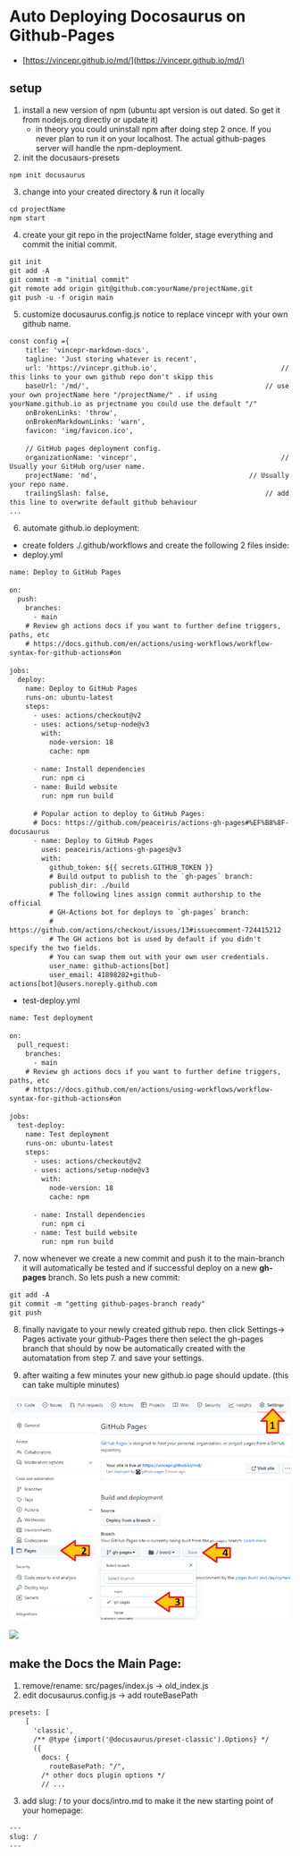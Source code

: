 # Auto Deploying Docosaurus on Github-Pages

- [https://vincepr.github.io/md/](https://vincepr.github.io/md/)

## setup
1. install a new version of npm (ubuntu apt version is out dated. So get it from nodejs.org directly or update it)
	- in theory you could uninstall npm after doing step 2 once. If you never plan to run it on your localhost. The actual github-pages server will handle the npm-deployment.
2. init the docusaurs-presets
```
npm init docusaurus
```

3. change into your created directory & run it locally
```
cd projectName
npm start
```

4. create your git repo in the projectName folder, stage everything and commit the initial commit.
```
git init
git add -A
git commit -m "initial commit"
git remote add origin git@github.com:yourName/projectName.git
git push -u -f origin main

```

5. customize docusaurus.config.js notice to replace vincepr with your own github name.
```
const config ={
	title: 'vincepr-markdown-docs',
  	tagline: 'Just storing whatever is recent',
  	url: 'https://vincepr.github.io',								// this links to your own github repo don't skipp this
  	baseUrl: '/md/',											// use your own projectName here "/projectName/" . if using yourName.github.io as prjectname you could use the default "/"
  	onBrokenLinks: 'throw',
  	onBrokenMarkdownLinks: 'warn',
  	favicon: 'img/favicon.ico',

  	// GitHub pages deployment config.
  	organizationName: 'vincepr', 									// Usually your GitHub org/user name.		
  	projectName: 'md', 										// Usually your repo name.
  	trailingSlash: false,										// add this line to overwrite default github behaviour
...	

```

6. automate github.io deployment:
- create folders ./.github/workflows and create the following 2 files inside:
- deploy.yml
```
name: Deploy to GitHub Pages

on:
  push:
    branches:
      - main
    # Review gh actions docs if you want to further define triggers, paths, etc
    # https://docs.github.com/en/actions/using-workflows/workflow-syntax-for-github-actions#on

jobs:
  deploy:
    name: Deploy to GitHub Pages
    runs-on: ubuntu-latest
    steps:
      - uses: actions/checkout@v2
      - uses: actions/setup-node@v3
        with:
          node-version: 18
          cache: npm

      - name: Install dependencies
        run: npm ci
      - name: Build website
        run: npm run build

      # Popular action to deploy to GitHub Pages:
      # Docs: https://github.com/peaceiris/actions-gh-pages#%EF%B8%8F-docusaurus
      - name: Deploy to GitHub Pages
        uses: peaceiris/actions-gh-pages@v3
        with:
          github_token: ${{ secrets.GITHUB_TOKEN }}
          # Build output to publish to the `gh-pages` branch:
          publish_dir: ./build
          # The following lines assign commit authorship to the official
          # GH-Actions bot for deploys to `gh-pages` branch:
          # https://github.com/actions/checkout/issues/13#issuecomment-724415212
          # The GH actions bot is used by default if you didn't specify the two fields.
          # You can swap them out with your own user credentials.
          user_name: github-actions[bot]
          user_email: 41898282+github-actions[bot]@users.noreply.github.com
```
- test-deploy.yml

```
name: Test deployment

on:
  pull_request:
    branches:
      - main
    # Review gh actions docs if you want to further define triggers, paths, etc
    # https://docs.github.com/en/actions/using-workflows/workflow-syntax-for-github-actions#on

jobs:
  test-deploy:
    name: Test deployment
    runs-on: ubuntu-latest
    steps:
      - uses: actions/checkout@v2
      - uses: actions/setup-node@v3
        with:
          node-version: 18
          cache: npm

      - name: Install dependencies
        run: npm ci
      - name: Test build website
        run: npm run build
```
7. now whenever we create a new commit and push it to the main-branch it will automatically be tested and if successful deploy on a new **gh-pages** branch. So lets push a new commit:
```
git add -A
git commit -m "getting github-pages-branch ready"
git push
```

8. finally navigate to your newly created github repo. then click Settings-> Pages activate your github-Pages there then select the gh-pages branch that should by now be automatically created with the automatation from step 7. and save your settings.

9. after waiting a few minutes your new github.io page should update. (this can take multiple minutes)

![screenshot](./static/img/github_screenshot.png)

![](./github_screenshot.png)


## make the Docs the Main Page:
1. remove/rename: src/pages/index.js -> old_index.js
2. edit docusaurus.config.js -> add routeBasePath
```
presets: [
    [
      'classic',
      /** @type {import('@docusaurus/preset-classic').Options} */
      ({
        docs: {
          routeBasePath: "/",
		/* other docs plugin options */
		// ...
```

3. add slug:  / to your docs/intro.md to make it the new starting point of your homepage:
```
---
slug: /
---

```